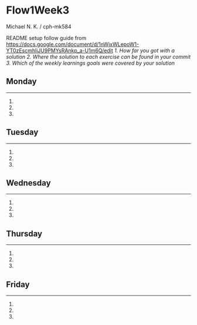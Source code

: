 # Flow1Week3
Michael N. K. / cph-mk584

README setup follow guide from https://docs.google.com/document/d/1nWjxWLepoW1-YT0zEscmhliJU9PMYsRAnkp_a-U1m6Q/edit
*1. How far you got with a solution*
*2. Where the solution to each exercise can be found in your commit*
*3. Which of the weekly learnings goals were covered by your solution*

## Monday
-----
1. 
2. 
3. 

## Tuesday
-----
1. 
2. 
3. 

## Wednesday
-----
1. 
2. 
3. 

## Thursday
-----
1. 
2. 
3. 

## Friday
-----
1. 
2. 
3. 
